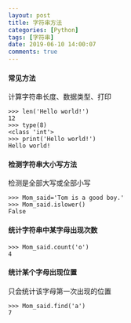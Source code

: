 ```yaml
---
layout: post
title: 字符串方法
categories: [Python]
tags: [字符串]
date: 2019-06-10 14:00:07
comments: true
---
```



#### 常见方法
计算字符串长度、数据类型、打印

```
>>> len('Hello world!')
12
>>> type(8)
<class 'int'>
>>> print('Hello world!')
Hello world!
```

#### 检测字符串大小写方法
检测是全部大写或全部小写

```
>>> Mom_said='Tom is a good boy.'
>>> Mom_said.islower()
False
```

#### 统计字符串中某字母出现次数

```
>>> Mom_said.count('o')
4
```

#### 统计某个字母出现位置
只会统计该字母第一次出现的位置

```
>>> Mom_said.find('a')
7
```



